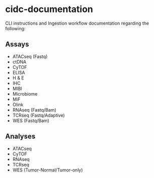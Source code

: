 # cidc-documentation

CLI instructions and Ingestion workflow documentation regarding the following:

## Assays

- ATACseq (Fastq)
- ctDNA
- CyTOF
- ELISA
- H & E
- IHC
- MIBI
- Microbiome
- MiF
- Olink
- RNAseq (Fastq/Bam)
- TCRseq (Fastq/Adaptive)
- WES (Fastq/Bam)

## Analyses

- ATACseq
- CyTOF
- RNAseq
- TCRseq
- WES (Tumor-Normal/Tumor-only)
